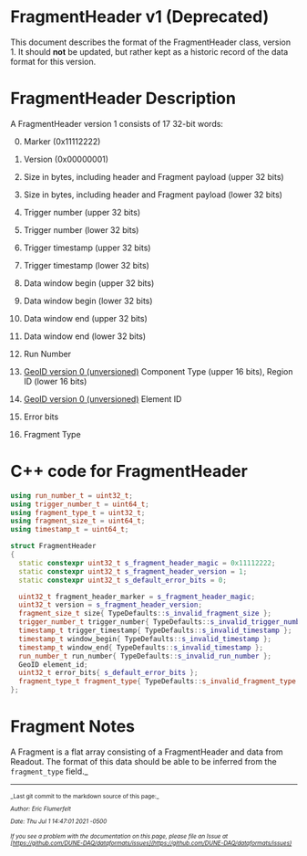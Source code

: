 # FragmentHeader v1 (Deprecated)

This document describes the format of the FragmentHeader class, version 1. It should **not** be updated, but rather kept as a historic record of the data format for this version.

# FragmentHeader Description

A FragmentHeader version 1 consists of 17 32-bit words:



0. Marker (0x11112222)


1. Version (0x00000001)


2. Size in bytes, including header and Fragment payload (upper 32 bits)


3. Size in bytes, including header and Fragment payload (lower 32 bits)


4. Trigger number (upper 32 bits)


5. Trigger number (lower 32 bits)


6. Trigger timestamp (upper 32 bits)


7. Trigger timestamp (lower 32 bits)


8. Data window begin (upper 32 bits)


9. Data window begin (lower 32 bits)


10. Data window end (upper 32 bits)


11. Data window end (lower 32 bits)


12. Run Number


13. [GeoID version 0 (unversioned)](GeoIDV0.md) Component Type (upper 16 bits), Region ID (lower 16 bits)


14. [GeoID version 0 (unversioned)](GeoIDV0.md) Element ID


15. Error bits


16. Fragment Type

# C++ code for FragmentHeader

```CPP
using run_number_t = uint32_t; 
using trigger_number_t = uint64_t; 
using fragment_type_t = uint32_t;
using fragment_size_t = uint64_t; 
using timestamp_t = uint64_t;

struct FragmentHeader
{
  static constexpr uint32_t s_fragment_header_magic = 0x11112222;
  static constexpr uint32_t s_fragment_header_version = 1;
  static constexpr uint32_t s_default_error_bits = 0;

  uint32_t fragment_header_marker = s_fragment_header_magic;
  uint32_t version = s_fragment_header_version;
  fragment_size_t size{ TypeDefaults::s_invalid_fragment_size };
  trigger_number_t trigger_number{ TypeDefaults::s_invalid_trigger_number };
  timestamp_t trigger_timestamp{ TypeDefaults::s_invalid_timestamp };
  timestamp_t window_begin{ TypeDefaults::s_invalid_timestamp };
  timestamp_t window_end{ TypeDefaults::s_invalid_timestamp };
  run_number_t run_number{ TypeDefaults::s_invalid_run_number };
  GeoID element_id;
  uint32_t error_bits{ s_default_error_bits }; 
  fragment_type_t fragment_type{ TypeDefaults::s_invalid_fragment_type };
};
```

# Fragment Notes

A Fragment is a flat array consisting of a FragmentHeader and data from Readout. The format of this data should be able to be inferred from the `fragment_type` field._


-----

<font size="1">
_Last git commit to the markdown source of this page:_


_Author: Eric Flumerfelt_

_Date: Thu Jul 1 14:47:01 2021 -0500_

_If you see a problem with the documentation on this page, please file an Issue at [https://github.com/DUNE-DAQ/dataformats/issues](https://github.com/DUNE-DAQ/dataformats/issues)_
</font>
